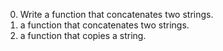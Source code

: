 0. Write a function that concatenates two strings.
1. a function that concatenates two strings.
2. a function that copies a string.
